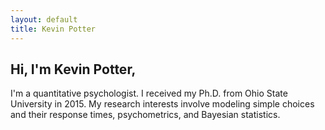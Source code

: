 ```yaml
---
layout: default
title: Kevin Potter
---
```


## Hi, I'm Kevin Potter,

I'm a quantitative psychologist. I received my Ph.D. from Ohio State University in 2015. My research interests involve modeling simple choices and their response times, psychometrics, and Bayesian statistics.
